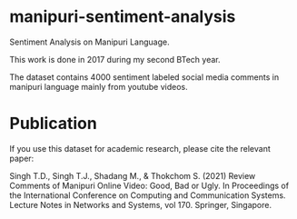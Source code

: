 # manipuri-sentiment-analysis
Sentiment Analysis on Manipuri Language.

This work is done in 2017 during my second BTech year. 

The dataset contains 4000 sentiment labeled social media comments in manipuri language mainly from youtube videos.

# Publication
If you use this dataset for academic research, please cite the relevant paper:

Singh T.D., Singh T.J., Shadang M., & Thokchom S. (2021) Review Comments of Manipuri Online Video: Good, Bad or Ugly. In Proceedings of the International Conference on Computing and Communication Systems. Lecture Notes in Networks and Systems, vol 170. Springer, Singapore.
